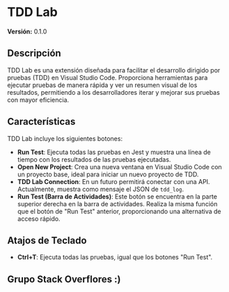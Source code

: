 # TDD Lab

**Versión:** 0.1.0

## Descripción

TDD Lab es una extensión diseñada para facilitar el desarrollo dirigido por pruebas (TDD) en Visual Studio Code. Proporciona herramientas para ejecutar pruebas de manera rápida y ver un resumen visual de los resultados, permitiendo a los desarrolladores iterar y mejorar sus pruebas con mayor eficiencia.

## Características

TDD Lab incluye los siguientes botones:

- **Run Test**: Ejecuta todas las pruebas en Jest y muestra una línea de tiempo con los resultados de las pruebas ejecutadas.
- **Open New Project**: Crea una nueva ventana en Visual Studio Code con un proyecto base, ideal para iniciar un nuevo proyecto de TDD.
- **TDD Lab Connection**: En un futuro permitirá conectar con una API. Actualmente, muestra como mensaje el JSON de `tdd_log`.
- **Run Test (Barra de Actividades)**: Este botón se encuentra en la parte superior derecha en la barra de actividades. Realiza la misma función que el botón de "Run Test" anterior, proporcionando una alternativa de acceso rápido.

## Atajos de Teclado

- **Ctrl+T**: Ejecuta todas las pruebas, igual que los botones "Run Test".

## Grupo Stack Overflores :)
